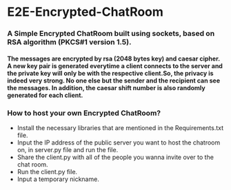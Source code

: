 # E2E-Encrypted-ChatRoom
### A Simple Encrypted ChatRoom built using sockets, based on RSA algorithm (PKCS#1 version 1.5).
#### The messages are encrypted by rsa (2048 bytes key) and caesar cipher. A new key pair is generated everytime a client connects to the server and the private key will only be with the respective client.So, the privacy is indeed very strong. No one else but the sender and the recipient can see the messages. In addition, the caesar shift number is also randomly generated for each client.

### How to host your own Encrypted ChatRoom?
* Install the necessary libraries that are mentioned in the Requirements.txt file.
* Input the IP address of the public server you want to host the chatroom on, in server.py file and run the file.
* Share the client.py with all of the people you wanna invite over to the chat room.
* Run the client.py file.
* Input a temporary nickname.
  

